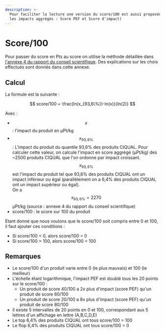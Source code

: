 ```yaml
---
description: >-
  Pour faciliter la lecture une version du score/100 est aussi proposée (pour
  les impacts aggrégés : Score PEF et Score d'impact)
---
```


# Score/100

Pour passer du score en Pts au score on utilise la méthode détaillée dans [l'annexe 4 du rapport du conseil scientifique](https://s3.us-west-2.amazonaws.com/secure.notion-static.com/f88c4def-8b48-4e8e-818f-9d3b6e477aef/rapport\_final\_CS\_dec\_2021\_Annexe\_4.pdf?X-Amz-Algorithm=AWS4-HMAC-SHA256\&X-Amz-Content-Sha256=UNSIGNED-PAYLOAD\&X-Amz-Credential=AKIAT73L2G45EIPT3X45%2F20230111%2Fus-west-2%2Fs3%2Faws4\_request\&X-Amz-Date=20230111T134925Z\&X-Amz-Expires=86400\&X-Amz-Signature=0ff0f06cb5471e364aa5cf8f8fe0138f52916815b4cd11e762f658b2f5c39d0a\&X-Amz-SignedHeaders=host\&response-content-disposition=filename%3D%22rapport%2520final%2520CS%2520dec%25202021\_Annexe%25204.pdf%22\&x-id=GetObject). Des explications sur les choix effectués sont donnés dans cette annexe.

## Calcul

La formule est la suivante :

$$
score/100 = \frac{ln(x_{93,6\%})-ln(x)}{ln(2)}
$$

Avec :

* $$x$$: l'impact du produit en µPt/kg
* $$x_{93,6\%}$$: L'impact du produit du quantile 93,6% des produits CIQUAL. Pour calculer cette valeur, on calcule l'impact en score aggrégé (µPt/kg) des \~2500 produits CIQUAL que l'on ordonne par impact croissant. $$x_{93,6\%}$$est l'impact du produit tel que 93,6% des produits CIQUAL ont un impact inférieur ou égal (parallèlement on a 6,4% des produits CIQUAL ont un impact supérieur ou égal).\
  On a $$x_{93,6\%} = 2270$$ µPt/kg (source : annexe 4 du rapport du conseil scientifique)
* score/100 : le score sur 100 du produit

Etant donné que nous voulons que le score/100 soit compris entre 0 et 100, il faut ajouter ces conditions :&#x20;

* Si score/100 < 0, alors score/100 = 0
* Si score/100 > 100, alors score/100 = 100

## Remarques

* Le score/100 d'un produit varie entre 0 (le plus mauvais) et 100 (le meilleur)
* L'échelle étant logarithmique, l'impact PEF est doublé tous les 20 points sur le score/100 :
  * Un produit de score 40/100 a 2x plus d'impact (score PEF) qu'un produit de score 60/100
  * Un produit de score 20/100 a 8x plus d'impact (score PEF) qu'un produit de score 80/100
* Il existe 5 intervalles de 20 points en 0 et 100, correspondant aux 5 lettres d'un affichage en lettre (A,B,C,D,E)
* Le top 6,4% des produits CIQUAL ont tous score/100 = 100
* Le flop 6,4% des produits CIQUAL ont tous score/100 = 0







